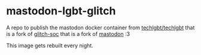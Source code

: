 # mastodon-lgbt-glitch

A repo to publish the mastodon docker container from [techlgbt/techlgbt](https://github.com/techlgbt/techlgbt) that is a fork of [glitch-soc](https://glitch-soc.github.io/docs/) that is a fork of [mastodon](https://github.com/mastodon/mastodon) :3

This image gets rebuilt every night.
